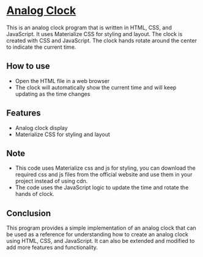 # [Analog Clock](https://analog-clock-yj.netlify.app/)
This is an analog clock program that is written in HTML, CSS, and JavaScript. It uses Materialize CSS for styling and layout. The clock is created with CSS and JavaScript. The clock hands rotate around the center to indicate the current time.

## How to use
- Open the HTML file in a web browser
- The clock will automatically show the current time and will keep updating as the time changes

## Features
- Analog clock display
- Materialize CSS for styling and layout

## Note
- This code uses Materialize css and js for styling, you can download the required css and js files from the official website and use them in your project instead of using cdn.
- The code uses the JavaScript logic to update the time and rotate the hands of clock.
  
## Conclusion
This program provides a simple implementation of an analog clock that can be used as a reference for understanding how to create an analog clock using HTML, CSS, and JavaScript. It can also be extended and modified to add more features and functionality.
